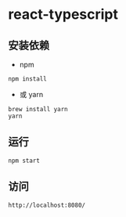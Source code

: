 # react-typescript

## 安装依赖

- npm
```
npm install
```


- 或 yarn

```
brew install yarn
yarn
```

## 运行

```
npm start
```


## 访问

```
http://localhost:8080/
```

